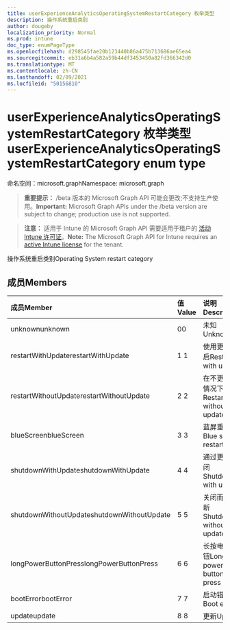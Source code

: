 ```yaml
---
title: userExperienceAnalyticsOperatingSystemRestartCategory 枚举类型
description: 操作系统重启类别
author: dougeby
localization_priority: Normal
ms.prod: intune
doc_type: enumPageType
ms.openlocfilehash: d298545fae20b123440b86a475b713686ae65ea4
ms.sourcegitcommit: eb31a6b4a582a59b44df3453450a82fd366342d0
ms.translationtype: MT
ms.contentlocale: zh-CN
ms.lasthandoff: 02/09/2021
ms.locfileid: "50156810"
---
```

# <a name="userexperienceanalyticsoperatingsystemrestartcategory-enum-type"></a><span data-ttu-id="84ba9-103">userExperienceAnalyticsOperatingSystemRestartCategory 枚举类型</span><span class="sxs-lookup"><span data-stu-id="84ba9-103">userExperienceAnalyticsOperatingSystemRestartCategory enum type</span></span>

<span data-ttu-id="84ba9-104">命名空间：microsoft.graph</span><span class="sxs-lookup"><span data-stu-id="84ba9-104">Namespace: microsoft.graph</span></span>

> <span data-ttu-id="84ba9-105">**重要提示：** /beta 版本的 Microsoft Graph API 可能会更改;不支持生产使用。</span><span class="sxs-lookup"><span data-stu-id="84ba9-105">**Important:** Microsoft Graph APIs under the /beta version are subject to change; production use is not supported.</span></span>

> <span data-ttu-id="84ba9-106">**注意：** 适用于 Intune 的 Microsoft Graph API 需要适用于租户的 [活动 Intune 许可证](https://go.microsoft.com/fwlink/?linkid=839381)。</span><span class="sxs-lookup"><span data-stu-id="84ba9-106">**Note:** The Microsoft Graph API for Intune requires an [active Intune license](https://go.microsoft.com/fwlink/?linkid=839381) for the tenant.</span></span>

<span data-ttu-id="84ba9-107">操作系统重启类别</span><span class="sxs-lookup"><span data-stu-id="84ba9-107">Operating System restart category</span></span>

## <a name="members"></a><span data-ttu-id="84ba9-108">成员</span><span class="sxs-lookup"><span data-stu-id="84ba9-108">Members</span></span>
|<span data-ttu-id="84ba9-109">成员</span><span class="sxs-lookup"><span data-stu-id="84ba9-109">Member</span></span>|<span data-ttu-id="84ba9-110">值</span><span class="sxs-lookup"><span data-stu-id="84ba9-110">Value</span></span>|<span data-ttu-id="84ba9-111">说明</span><span class="sxs-lookup"><span data-stu-id="84ba9-111">Description</span></span>|
|:---|:---|:---|
|<span data-ttu-id="84ba9-112">unknown</span><span class="sxs-lookup"><span data-stu-id="84ba9-112">unknown</span></span>|<span data-ttu-id="84ba9-113">0</span><span class="sxs-lookup"><span data-stu-id="84ba9-113">0</span></span>|<span data-ttu-id="84ba9-114">未知</span><span class="sxs-lookup"><span data-stu-id="84ba9-114">Unknown</span></span>|
|<span data-ttu-id="84ba9-115">restartWithUpdate</span><span class="sxs-lookup"><span data-stu-id="84ba9-115">restartWithUpdate</span></span>|<span data-ttu-id="84ba9-116">1 </span><span class="sxs-lookup"><span data-stu-id="84ba9-116">1</span></span>|<span data-ttu-id="84ba9-117">使用更新重启</span><span class="sxs-lookup"><span data-stu-id="84ba9-117">Restart with update</span></span>|
|<span data-ttu-id="84ba9-118">restartWithoutUpdate</span><span class="sxs-lookup"><span data-stu-id="84ba9-118">restartWithoutUpdate</span></span>|<span data-ttu-id="84ba9-119">2 </span><span class="sxs-lookup"><span data-stu-id="84ba9-119">2</span></span>|<span data-ttu-id="84ba9-120">在不更新的情况下重启</span><span class="sxs-lookup"><span data-stu-id="84ba9-120">Restart without update</span></span>|
|<span data-ttu-id="84ba9-121">blueScreen</span><span class="sxs-lookup"><span data-stu-id="84ba9-121">blueScreen</span></span>|<span data-ttu-id="84ba9-122">3 </span><span class="sxs-lookup"><span data-stu-id="84ba9-122">3</span></span>|<span data-ttu-id="84ba9-123">蓝屏重启</span><span class="sxs-lookup"><span data-stu-id="84ba9-123">Blue screen restart</span></span>|
|<span data-ttu-id="84ba9-124">shutdownWithUpdate</span><span class="sxs-lookup"><span data-stu-id="84ba9-124">shutdownWithUpdate</span></span>|<span data-ttu-id="84ba9-125">4 </span><span class="sxs-lookup"><span data-stu-id="84ba9-125">4</span></span>|<span data-ttu-id="84ba9-126">通过更新关闭</span><span class="sxs-lookup"><span data-stu-id="84ba9-126">Shutdown with update</span></span>|
|<span data-ttu-id="84ba9-127">shutdownWithoutUpdate</span><span class="sxs-lookup"><span data-stu-id="84ba9-127">shutdownWithoutUpdate</span></span>|<span data-ttu-id="84ba9-128">5 </span><span class="sxs-lookup"><span data-stu-id="84ba9-128">5</span></span>|<span data-ttu-id="84ba9-129">关闭而不更新</span><span class="sxs-lookup"><span data-stu-id="84ba9-129">Shutdown without update</span></span>|
|<span data-ttu-id="84ba9-130">longPowerButtonPress</span><span class="sxs-lookup"><span data-stu-id="84ba9-130">longPowerButtonPress</span></span>|<span data-ttu-id="84ba9-131">6 </span><span class="sxs-lookup"><span data-stu-id="84ba9-131">6</span></span>|<span data-ttu-id="84ba9-132">长按电源按钮</span><span class="sxs-lookup"><span data-stu-id="84ba9-132">Long power button press</span></span>|
|<span data-ttu-id="84ba9-133">bootError</span><span class="sxs-lookup"><span data-stu-id="84ba9-133">bootError</span></span>|<span data-ttu-id="84ba9-134">7 </span><span class="sxs-lookup"><span data-stu-id="84ba9-134">7</span></span>|<span data-ttu-id="84ba9-135">启动错误</span><span class="sxs-lookup"><span data-stu-id="84ba9-135">Boot error</span></span>|
|<span data-ttu-id="84ba9-136">update</span><span class="sxs-lookup"><span data-stu-id="84ba9-136">update</span></span>|<span data-ttu-id="84ba9-137">8 </span><span class="sxs-lookup"><span data-stu-id="84ba9-137">8</span></span>|<span data-ttu-id="84ba9-138">更新</span><span class="sxs-lookup"><span data-stu-id="84ba9-138">Update</span></span>|




